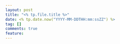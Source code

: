 ```yaml
---
layout: post
title: "<% tp.file.title %>"
date: <% tp.date.now("YYYY-MM-DDTHH:mm:ssZZ") %>
tag: []
comments: true
feature: 
---
```

